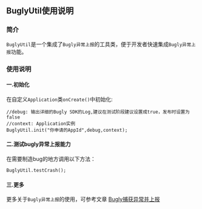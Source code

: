 ## BuglyUtil使用说明

### 简介
`BuglyUtil`是一个集成了`Bugly异常上报`的工具类，便于开发者快速集成`Bugly异常上报`功能。

### 使用说明
#### 一.初始化
在自定义`Application`类`onCreate()`中初始化:
```
//debug: 输出详细的Bugly SDK的Log,建议在测试阶段建议设置成true，发布时设置为false
//context: Application实例
BuglyUtil.init("你申请的AppId",debug,context);
```
#### 二.测试bugly异常上报能力
在需要制造bug的地方调用以下方法：
```
BuglyUtil.testCrash();
```
#### 三.更多
更多关于`Bugly异常上报`的使用，可参考文章
[Bugly捕获异常并上报](https://www.jianshu.com/p/98ce4475736d)


